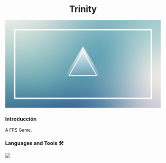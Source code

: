 <h1 align="center">Trinity</h1>

<img src="./readme/trinity.png"></img>

<h3>Introducción</h3>
<p text-align="justify">A FPS Game.</p>

<h3 align="left">Languages and Tools 🛠</h3>

<p align="left">
  <a href="https://skillicons.dev">
    <img src="https://skillicons.dev/icons?i=csharp, unity" />
  </a>
</p>

